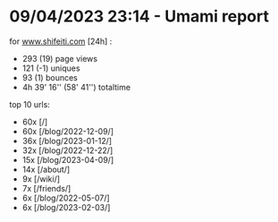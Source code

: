 # 09/04/2023 23:14 - Umami report
for www.shifeiti.com [24h] :

 - 293 (19) page views
 - 121 (-1) uniques
 - 93 (1) bounces
 - 4h 39' 16'' (58' 41'') totaltime


top 10 urls:
 - 60x [/]
 - 60x [/blog/2022-12-09/]
 - 36x [/blog/2023-01-12/]
 - 32x [/blog/2022-12-22/]
 - 15x [/blog/2023-04-09/]
 - 14x [/about/]
 - 9x [/wiki/]
 - 7x [/friends/]
 - 6x [/blog/2022-05-07/]
 - 6x [/blog/2023-02-03/]


